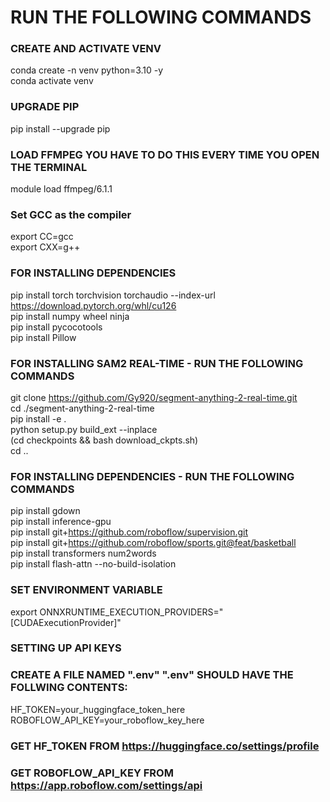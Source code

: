 # RUN THE FOLLOWING COMMANDS  

### CREATE AND ACTIVATE VENV  
conda create -n venv python=3.10 -y  
conda activate venv  

### UPGRADE PIP  
pip install --upgrade pip  

### LOAD FFMPEG YOU HAVE TO DO THIS EVERY TIME YOU OPEN THE TERMINAL  
module load ffmpeg/6.1.1  

### Set GCC as the compiler  
export CC=gcc  
export CXX=g++  

### FOR INSTALLING DEPENDENCIES  
pip install torch torchvision torchaudio --index-url https://download.pytorch.org/whl/cu126  
pip install numpy wheel ninja  
pip install pycocotools  
pip install Pillow  

### FOR INSTALLING SAM2 REAL-TIME - RUN THE FOLLOWING COMMANDS  
git clone https://github.com/Gy920/segment-anything-2-real-time.git    
cd ./segment-anything-2-real-time  
pip install -e .  
python setup.py build_ext --inplace  
(cd checkpoints && bash download_ckpts.sh)  
cd ..  

### FOR INSTALLING DEPENDENCIES - RUN THE FOLLOWING COMMANDS  
pip install gdown  
pip install inference-gpu  
pip install git+https://github.com/roboflow/supervision.git  
pip install git+https://github.com/roboflow/sports.git@feat/basketball  
pip install transformers num2words  
pip install flash-attn --no-build-isolation  

### SET ENVIRONMENT VARIABLE  
export ONNXRUNTIME_EXECUTION_PROVIDERS="[CUDAExecutionProvider]"  

### SETTING UP API KEYS  
### CREATE A FILE NAMED ".env" ".env" SHOULD HAVE THE FOLLWING CONTENTS:  
HF_TOKEN=your_huggingface_token_here  
ROBOFLOW_API_KEY=your_roboflow_key_here  

### GET HF_TOKEN FROM https://huggingface.co/settings/profile  
### GET ROBOFLOW_API_KEY FROM https://app.roboflow.com/settings/api  
